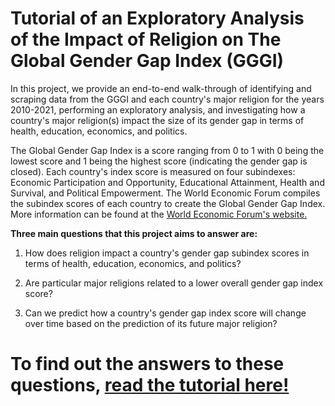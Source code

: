 # Tutorial of an Exploratory Analysis of the Impact of Religion on The Global Gender Gap Index (GGGI)

In this project, we provide an end-to-end walk-through of identifying and scraping data from the GGGI and each country's major religion for the years 2010-2021, performing an exploratory analysis, and investigating how a country's major religion(s) impact the size of its gender gap in terms of health, education, economics, and politics. 
      
           
The Global Gender Gap Index is a score ranging from 0 to 1 with 0 being the lowest score and 1 being the highest score (indicating the gender gap is closed). Each country's index score is measured on four subindexes: Economic Participation and Opportunity, Educational Attainment, Health and Survival, and Political Empowerment. The World Economic Forum compiles the subindex scores of each country to create the Global Gender Gap Index. More information can be found at the [World Economic Forum's website.](https://www.weforum.org/)      
     
**Three main questions that this project aims to answer are:**
1. How does religion impact a country's gender gap subindex scores in terms of health, education, economics, and politics?

2. Are particular major religions related to a lower overall gender gap index score?

3. Can we predict how a country's gender gap index score will change over time based on the prediction of its future major religion?
     
      
# To find out the answers to these questions, [read the tutorial here!](https://mmiguez1.github.io/gggi_data_analysis/)
